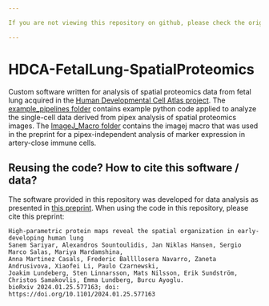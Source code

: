 ```yaml
---

If you are not viewing this repository on github, please check the original repository (https://github.com/CellProfiling/HDCA-FetalLung-SpatialProteomics/) for potential updates!

---
```


# HDCA-FetalLung-SpatialProteomics
Custom software written for analysis of spatial proteomics data from fetal lung acquired in the [Human Developmental Cell Atlas project](https://hdca-sweden.scilifelab.se/). 
The [example_pipelines folder](https://github.com/CellProfiling/HDCA-FetalLung-SpatialProteomics/tree/main/example_pipelines) contains example python code applied to analyze the single-cell data derived from pipex analysis of spatial proteomics images.
The [ImageJ_Macro folder](https://github.com/CellProfiling/HDCA-FetalLung-SpatialProteomics/tree/main/ImageJ_Macro) contains the imagej macro that was used in the preprint for a pipex-independent analysis of marker expression in artery-close immune cells.

## Reusing the code? How to cite this software / data?
The software provided in this repository was developed for data analysis as presented in [this preprint](https://doi.org/10.1101/2024.01.25.577163). 
When using the code in this repository, please cite this preprint:
```
High-parametric protein maps reveal the spatial organization in early-developing human lung
Sanem Sariyar, Alexandros Sountoulidis, Jan Niklas Hansen, Sergio Marco Salas, Mariya Mardamshina,
Anna Martinez Casals, Frederic Ballllosera Navarro, Zaneta Andrusivova, Xiaofei Li, Paulo Czarnewski,
Joakim Lundeberg, Sten Linnarsson, Mats Nilsson, Erik Sundström, Christos Samakovlis, Emma Lundberg, Burcu Ayoglu.
bioRxiv 2024.01.25.577163; doi: https://doi.org/10.1101/2024.01.25.577163
```
